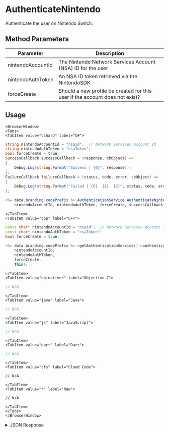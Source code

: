 # AuthenticateNintendo

Authenticate the user on Nintendo Switch.

<PartialServop service_name="authenticationV2" operation_name="AUTHENTICATE" />

## Method Parameters

| Parameter         | Description                                                                  |
| ----------------- | ---------------------------------------------------------------------------- |
| nintendoAccountId | The Nintendo Network Services Account (NSA) ID for the user                  |
| nintendoAuthToken | An NSA ID token retrieved via the NintendoSDK                                |
| forceCreate       | Should a new profile be created for this user if the account does not exist? |

## Usage

```mdx-code-block
<BrowserWindow>
<Tabs>
<TabItem value="csharp" label="C#">
```

```csharp
string nintendoAccountId = "nsaid";  // Network Services Account ID
string nintendoAuthToken = "nsaToken";
bool forceCreate = true;
SuccessCallback successCallback = (response, cbObject) =>
{
    Debug.Log(string.Format("Success | {0}", response));
};
FailureCallback failureCallback = (status, code, error, cbObject) =>
{
    Debug.Log(string.Format("Failed | {0}  {1}  {2}", status, code, error));
};

<%= data.branding.codePrefix %>.AuthenticationService.AuthenticateNintendo(
    nintendoAccountId, nintendoAuthToken, forceCreate, successCallback, failureCallback);
```

```mdx-code-block
</TabItem>
<TabItem value="cpp" label="C++">
```

```cpp
const char* nintendoAccountId = "nsaid";  // Network Services Account ID
const char* nintendoAuthToken = "nsaToken";
bool forceCreate = true;

<%= data.branding.codePrefix %>->getAuthenticationService()->authenticateNintendo(
    nintendoAccountId,
    nintendoAuthToken,
    forceCreate,
    this);
```

```mdx-code-block
</TabItem>
<TabItem value="objectivec" label="Objective-C">
```

```objectivec
// N/A
```

```mdx-code-block
</TabItem>
<TabItem value="java" label="Java">
```

```java
// N/A
```

```mdx-code-block
</TabItem>
<TabItem value="js" label="JavaScript">
```

```javascript
// N/A
```

```mdx-code-block
</TabItem>
<TabItem value="dart" label="Dart">
```

```dart
// N/A
```

```mdx-code-block
</TabItem>
<TabItem value="cfs" label="Cloud Code">
```

```cfscript
// N/A
```

```mdx-code-block
</TabItem>
<TabItem value="r" label="Raw">
```

```cfscript
// N/A
```

```mdx-code-block
</TabItem>
</Tabs>
</BrowserWindow>
```

<details>
<summary>JSON Response</summary>

```json
{
    "status": 200,
    "data": {
        "vcPurchased": 0,
        "experiencePoints": 100,
        "refundCount": 0,
        "playerSessionExpiry": 60,
        "server_time": 1464621990155,
        "experienceLevel": 0,
        "currency": {
            "credits": {
                "purchased": 0,
                "balance": 12211,
                "consumed": 133,
                "awarded": 12344
            }
        },
        "abTestingId": 8,
        "statistics": {
            "gamesWon": 0
        },
        "id": "323e861-b749-4ce4-a57a-175232e21b5d",
        "createdAt": 1459439058035,
        "profileId": "323e861-b749-4ce4-a57a-175232e21b5d",
        "newUser": "false",
        "xpCapped": false,
        "sent_events": [],
        "timeZoneOffset": -5,
        "playerName": "",
        "vcClaimed": 0,
        "parentProfileId": null,
        "rewards": {
            "rewardDetails": {},
            "rewards": {},
            "currency": {}
        },
        "countryCode": "ca",
        "loginCount": 16,
        "emailAddress": "",
        "previousLogin": 1464621979514,
        "incoming_events": [],
        "lastLogin": 1464621990118,
        "languageCode": "en",
        "pictureUrl": null,
        "sessionId": "v3grtg3ve0a089pekk8lneuk8k",
        "amountSpent": 0
    }
}
```

</details>
